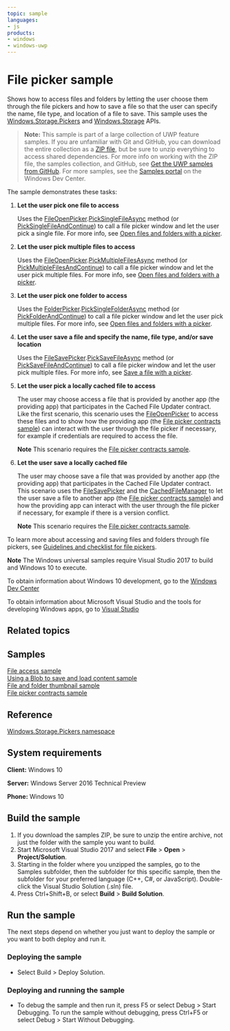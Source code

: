 ```yaml
---
topic: sample
languages:
- js
products:
- windows
- windows-uwp
---
```


# File picker sample

Shows how to access files and folders by letting the user choose them through the file pickers and 
how to save a file so that the user can specify the name, file type, and location of a file to save. 
This sample uses the [Windows.Storage.Pickers](http://msdn.microsoft.com/library/windows/apps/br207928) and 
[Windows.Storage](http://msdn.microsoft.com/library/windows/apps/br227346) APIs.

> **Note:** This sample is part of a large collection of UWP feature samples. 
> If you are unfamiliar with Git and GitHub, you can download the entire collection as a 
> [ZIP file](https://github.com/Microsoft/Windows-universal-samples/archive/master.zip), but be 
> sure to unzip everything to access shared dependencies. For more info on working with the ZIP file, 
> the samples collection, and GitHub, see [Get the UWP samples from GitHub](https://aka.ms/ovu2uq). 
> For more samples, see the [Samples portal](https://aka.ms/winsamples) on the Windows Dev Center. 

The sample demonstrates these tasks:

1.  **Let the user pick one file to access**

    Uses the [FileOpenPicker](http://msdn.microsoft.com/library/windows/apps/br207847).[PickSingleFileAsync](http://msdn.microsoft.com/library/windows/apps/br207852) method (or [PickSingleFileAndContinue](http://msdn.microsoft.com/library/windows/apps/dn652521)) to call a file picker window and let the user pick a single file. For more info, see [Open files and folders with a picker](https://msdn.microsoft.com/library/windows/apps/mt186456).

2.  **Let the user pick multiple files to access**

    Uses the [FileOpenPicker](http://msdn.microsoft.com/library/windows/apps/br207847).[PickMultipleFilesAsync](http://msdn.microsoft.com/library/windows/apps/br207851) method (or [PickMultipleFilesAndContinue](http://msdn.microsoft.com/library/windows/apps/dn652520)) to call a file picker window and let the user pick multiple files. For more info, see [Open files and folders with a picker](https://msdn.microsoft.com/library/windows/apps/mt186456).

3.  **Let the user pick one folder to access**

    Uses the [FolderPicker](http://msdn.microsoft.com/library/windows/apps/br207881).[PickSingleFolderAsync](http://msdn.microsoft.com/library/windows/apps/br207885) method (or [PickFolderAndContinue](http://msdn.microsoft.com/library/windows/apps/dn652525)) to call a file picker window and let the user pick multiple files. For more info, see [Open files and folders with a picker](https://msdn.microsoft.com/library/windows/apps/mt186456).

4.  **Let the user save a file and specify the name, file type, and/or save location**

    Uses the [FileSavePicker](http://msdn.microsoft.com/library/windows/apps/br207871).[PickSaveFileAsync](http://msdn.microsoft.com/library/windows/apps/br207876) method (or [PickSaveFileAndContinue](http://msdn.microsoft.com/library/windows/apps/dn652523)) to call a file picker window and let the user pick multiple files. For more info, see [Save a file with a picker](https://msdn.microsoft.com/library/windows/apps/mt186455).

5.  **Let the user pick a locally cached file to access**

    The user may choose access a file that is provided by another app (the providing app) that participates in the Cached File Updater contract. Like the first scenario, this scenario uses the [FileOpenPicker](http://msdn.microsoft.com/library/windows/apps/br207847) to access these files and to show how the providing app (the [File picker contracts sample](http://go.microsoft.com/fwlink/p/?linkid=231536)) can interact with the user through the file picker if necessary, for example if credentials are required to access the file.

    **Note** This scenario requires the [File picker contracts sample](http://go.microsoft.com/fwlink/p/?linkid=231536).

6.  **Let the user save a locally cached file**

    The user may choose save a file that was provided by another app (the providing app) that participates in the Cached File Updater contract. This scenario uses the [FileSavePicker](http://msdn.microsoft.com/library/windows/apps/br207871) and the [CachedFileManager](http://msdn.microsoft.com/library/windows/apps/hh701431) to let the user save a file to another app (the [File picker contracts sample](http://go.microsoft.com/fwlink/p/?linkid=231536)) and how the providing app can interact with the user through the file picker if necessary, for example if there is a version conflict.

    **Note** This scenario requires the [File picker contracts sample](http://go.microsoft.com/fwlink/p/?linkid=231536).

To learn more about accessing and saving files and folders through file pickers, see [Guidelines and checklist for file pickers](http://msdn.microsoft.com/library/windows/apps/hh465182).

**Note** The Windows universal samples require Visual Studio 2017 to build and Windows 10 to execute.
 
To obtain information about Windows 10 development, go to the [Windows Dev Center](http://go.microsoft.com/fwlink/?LinkID=532421)

To obtain information about Microsoft Visual Studio and the tools for developing Windows apps, go to [Visual Studio](http://go.microsoft.com/fwlink/?LinkID=532422)

## Related topics

## Samples

[File access sample](http://go.microsoft.com/fwlink/p/?linkid=231445)  
[Using a Blob to save and load content sample](http://go.microsoft.com/fwlink/p/?linkid=231615)  
[File and folder thumbnail sample](http://go.microsoft.com/fwlink/p/?linkid=231522)  
[File picker contracts sample](http://go.microsoft.com/fwlink/p/?linkid=231536)  

## Reference

[Windows.Storage.Pickers namespace](http://msdn.microsoft.com/library/windows/apps/br207928)  

## System requirements

**Client:** Windows 10

**Server:** Windows Server 2016 Technical Preview

**Phone:** Windows 10

## Build the sample

1. If you download the samples ZIP, be sure to unzip the entire archive, not just the folder with the sample you want to build. 
2. Start Microsoft Visual Studio 2017 and select **File** \> **Open** \> **Project/Solution**.
3. Starting in the folder where you unzipped the samples, go to the Samples subfolder, then the subfolder for this specific sample, then the subfolder for your preferred language (C++, C#, or JavaScript). Double-click the Visual Studio Solution (.sln) file.
4. Press Ctrl+Shift+B, or select **Build** \> **Build Solution**.

## Run the sample

The next steps depend on whether you just want to deploy the sample or you want to both deploy and run it.

### Deploying the sample

- Select Build > Deploy Solution. 

### Deploying and running the sample

- To debug the sample and then run it, press F5 or select Debug >  Start Debugging. To run the sample without debugging, press Ctrl+F5 or select Debug > Start Without Debugging. 

